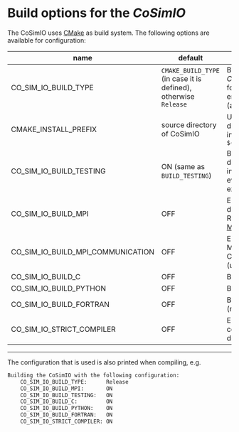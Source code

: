 # Build options for the _CoSimIO_

The CoSimIO uses [CMake](https://cmake.org/) as build system. The following options are available for configuration:

| name | default| description |
|---|---|---|
| CO_SIM_IO_BUILD_TYPE | `CMAKE_BUILD_TYPE` (in case it is defined), otherwise `Release` | Build type with which the _CoSimIO_ is built. Use `Release` for production and `Debug` to enable more runtime checks (at the cost of being slower).  |
| CMAKE_INSTALL_PREFIX | source directory of CoSimIO | Used to specify the install directory. Binaries will be installed in `${CMAKE_INSTALL_PREFIX}/bin` |
| CO_SIM_IO_BUILD_TESTING | ON (same as `BUILD_TESTING`) | Build the tests. Useful for developing and initial installation to check if everything works as expected. |
| CO_SIM_IO_BUILD_MPI | OFF | Enable MPI support for distributed environments. Requires an installation of [MPI](https://www.mpi-forum.org/). |
| CO_SIM_IO_BUILD_MPI_COMMUNICATION | OFF | Enable communication via MPI. Requires to build CoSimIO with MPI support (using `CO_SIM_IO_BUILD_MPI`) |
| CO_SIM_IO_BUILD_C | OFF | Build the C-interface |
| CO_SIM_IO_BUILD_PYTHON | OFF | Build the Python-interface |
| CO_SIM_IO_BUILD_FORTRAN | OFF | Build the Fortran-interface (requires the C-interface) |
| CO_SIM_IO_STRICT_COMPILER | OFF | Enable more warnings in the compiler, useful for development. |

---

The configuration that is used is also printed when compiling, e.g.

~~~sh
Building the CoSimIO with the following configuration:
    CO_SIM_IO_BUILD_TYPE:      Release
    CO_SIM_IO_BUILD_MPI:       ON
    CO_SIM_IO_BUILD_TESTING:   ON
    CO_SIM_IO_BUILD_C:         ON
    CO_SIM_IO_BUILD_PYTHON:    ON
    CO_SIM_IO_BUILD_FORTRAN:   ON
    CO_SIM_IO_STRICT_COMPILER: ON
~~~
